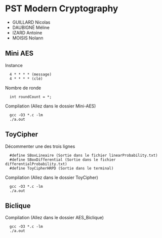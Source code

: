 # PST Modern Cryptography
- GUILLARD Nicolas
- DAUBIGNÉ Méline
- IZARD Antoine
- MOISIS Nolann



## Mini AES

Instance
```
  4 * * * * (message)
  4 * * * * (clé)
```
Nombre de ronde
```
  int roundCount = *;
```
Compilation 
(Allez dans le dossier Mini-AES)
```
  gcc -O3 *.c -lm
  ./a.out
```

## ToyCipher

Décommenter une des trois lignes
```
  #define SBoxLineaire (Sortie dans le fichier linearProbability.txt)
  #define SBoxDifferential (Sortie dans le fichier differentialProbability.txt)
  #define ToyCipherHRPD (Sortie dans le terminal)
```
Compilation 
(Allez dans le dossier ToyCipher)
```
  gcc -O3 *.c -lm
  ./a.out
```

## Biclique

Compilation 
(Allez dans le dossier AES_Biclique)
```
  gcc -O3 *.c -lm
  ./a.out
```
